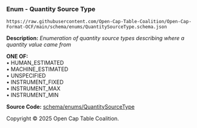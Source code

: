 ### Enum - Quantity Source Type

`https://raw.githubusercontent.com/Open-Cap-Table-Coalition/Open-Cap-Format-OCF/main/schema/enums/QuantitySourceType.schema.json`

**Description:** _Enumeration of quantity source types describing where a quantity value came from_

**ONE OF:**</br>&bull; HUMAN_ESTIMATED </br>&bull; MACHINE_ESTIMATED </br>&bull; UNSPECIFIED </br>&bull; INSTRUMENT_FIXED </br>&bull; INSTRUMENT_MAX </br>&bull; INSTRUMENT_MIN

**Source Code:** [schema/enums/QuantitySourceType](../../../../schema/enums/QuantitySourceType.schema.json)

Copyright © 2025 Open Cap Table Coalition.
